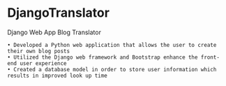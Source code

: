 # DjangoTranslator
Django Web App Blog Translator


    • Developed a Python web application that allows the user to create their own blog posts
    • Utilized the Django web framework and Bootstrap enhance the front-end user experience
    • Created a database model in order to store user information which results in improved look up time
    
    
